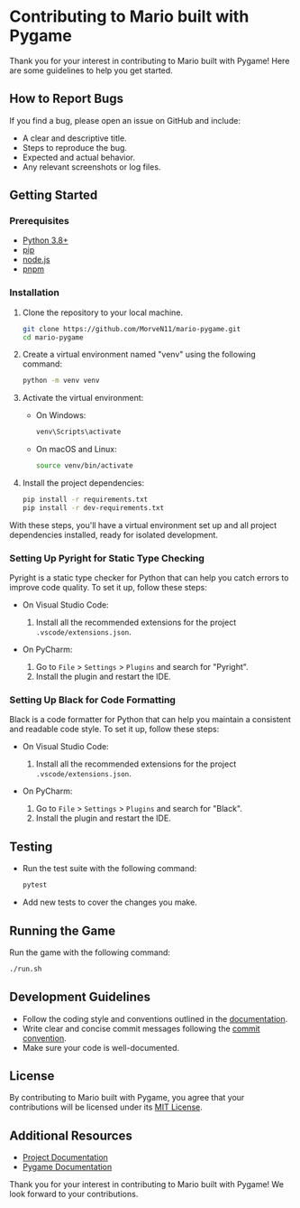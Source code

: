 # Contributing to Mario built with Pygame

Thank you for your interest in contributing to Mario built with Pygame! Here are
some guidelines to help you get started.

## How to Report Bugs

If you find a bug, please open an issue on GitHub and include:

- A clear and descriptive title.
- Steps to reproduce the bug.
- Expected and actual behavior.
- Any relevant screenshots or log files.

## Getting Started

### Prerequisites

- [Python 3.8+](https://www.python.org/downloads/)
- [pip](https://pip.pypa.io/en/stable/)
- [node.js](https://nodejs.org/en/)
- [pnpm](https://pnpm.io/)

### Installation

1. Clone the repository to your local machine.

   ```bash
   git clone https://github.com/MorveN11/mario-pygame.git
   cd mario-pygame
   ```

2. Create a virtual environment named "venv" using the following command:

   ```bash
   python -m venv venv
   ```

3. Activate the virtual environment:

   - On Windows:

     ```bash
     venv\Scripts\activate
     ```

   - On macOS and Linux:

     ```bash
     source venv/bin/activate
     ```

4. Install the project dependencies:

   ```bash
   pip install -r requirements.txt
   pip install -r dev-requirements.txt
   ```

With these steps, you'll have a virtual environment set up and all project
dependencies installed, ready for isolated development.

### Setting Up Pyright for Static Type Checking

Pyright is a static type checker for Python that can help you catch errors to
improve code quality. To set it up, follow these steps:

- On Visual Studio Code:

  1. Install all the recommended extensions for the project
     `.vscode/extensions.json`.

- On PyCharm:

  1. Go to `File` > `Settings` > `Plugins` and search for "Pyright".
  2. Install the plugin and restart the IDE.

### Setting Up Black for Code Formatting

Black is a code formatter for Python that can help you maintain a consistent and
readable code style. To set it up, follow these steps:

- On Visual Studio Code:

  1. Install all the recommended extensions for the project
     `.vscode/extensions.json`.

- On PyCharm:

  1. Go to `File` > `Settings` > `Plugins` and search for "Black".
  2. Install the plugin and restart the IDE.

## Testing

- Run the test suite with the following command:

  ```bash
  pytest
  ```

- Add new tests to cover the changes you make.

## Running the Game

Run the game with the following command:

```bash
./run.sh
```

## Development Guidelines

- Follow the coding style and conventions outlined in the
  [documentation](docs/conventions.md).
- Write clear and concise commit messages following the
  [commit convention](docs/commit-convention.md).
- Make sure your code is well-documented.

## License

By contributing to Mario built with Pygame, you agree that your contributions
will be licensed under its [MIT License](LICENSE).

## Additional Resources

- [Project Documentation](https://tree.taiga.io/project/denis-gandel-puro-piton/wiki/home)
- [Pygame Documentation](https://www.pygame.org/docs/)

Thank you for your interest in contributing to Mario built with Pygame! We look
forward to your contributions.
